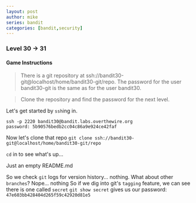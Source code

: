 ```yaml
---
layout: post
author: mike
series: bandit
categories: [bandit,security] 
---
```

### Level 30 -> 31
#### Game Instructions
> There is a git repository at ssh://bandit30-git@localhost/home/bandit30-git/repo. The password for the user bandit30-git is the same as for the user bandit30.

> Clone the repository and find the password for the next level.

Let's get started by `ssh`ing in.
```
ssh -p 2220 bandit30@bandit.labs.overthewire.org
password: 5b90576bedb2cc04c86a9e924ce42faf
```
Now let's clone that repo
`git clone ssh://bandit30-git@localhost/home/bandit30-git/repo`

`cd` in to see what's up...

Just an empty README.md

So we check `git` logs for version history... nothing.
What about other `branches`? Nope... nothing
So if we dig into git's `tagging` feature, we can see there is one called `secret`
`git show secret` gives us our password:
`47e603bb428404d265f59c42920d81e5`
